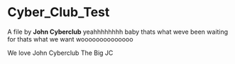 # Cyber_Club_Test
 
A file by **John Cyberclub**
yeahhhhhhhh baby thats what weve been waiting for thats what we want woooooooooooooo

We love John Cyberclub
The Big JC

